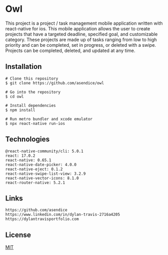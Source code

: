 # Owl

This project is a project / task management mobile application written with react-native for ios. This mobile application allows the user to create projects that have a targeted deadline, specified goal, and customizable category. These projects are made up of tasks ranging from low to high priority and can be completed, set in progress, or deleted with a swipe. Projects can be completed, deleted, and updated at any time. 


## Installation

```
# Clone this repository
$ git clone https://github.com/asendice/owl

# Go into the repository
$ cd owl

# Install dependencies
$ npm install

# Run metro bundler and xcode emulator
$ npx react-native run-ios
```

## Technologies

```Project is created with
@react-native-community/cli: 5.0.1
react: 17.0.2
react-native: 0.65.1
react-native-date-picker: 4.0.0
react-native-eject: 0.1.2
react-native-swipe-list-view: 3.2.9
react-native-vector-icons: 8.1.0
react-router-native: 5.2.1
```
## Links 
```
https://github.com/asendice
https://www.linkedin.com/in/dylan-travis-2716a4205
https://dylantravisportfolio.com
```
## License
[MIT](https://github.com/asendice/owl/blob/main/LICENSE.txt)